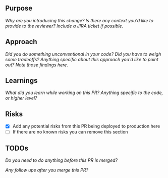 ## Purpose

_Why are you introducing this change? Is there any context you'd like to provide to the reviewer? Include a JIRA ticket if possible._

## Approach

_Did you do something unconventional in your code? Did you have to weigh some tradeoffs? Anything specific about this approach you'd like to point out? Note those findings here._

## Learnings

_What did you learn while working on this PR? Anything specific to the code, or higher level?_

## Risks

- [x] Add any potential risks from this PR being deployed to production here
- [ ] If there are no known risks you can remove this section

## TODOs

_Do you need to do anything before this PR is merged?_

_Any follow ups after you merge this PR?_
